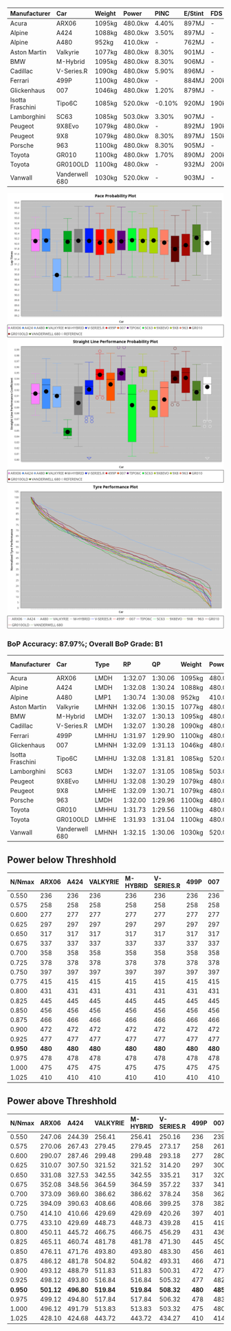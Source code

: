 | Manufacturer     | Car            | Weight | Power   | PINC    | E/Stint | FDS     |
|:-|:-|:-|:-|:-|:-|:-|
| Acura            | ARX06          | 1095kg | 480.0kw | 4.40%   | 897MJ   |    -    |
| Alpine           | A424           | 1088kg | 480.0kw | 3.50%   | 897MJ   |    -    |
| Alpine           | A480           | 952kg  | 410.0kw |    -    | 762MJ   |    -    |
| Aston Martin     | Valkyrie       | 1077kg | 480.0kw | 8.30%   | 901MJ   |    -    |
| BMW              | M-Hybrid       | 1095kg | 480.0kw | 8.30%   | 906MJ   |    -    |
| Cadillac         | V-Series.R     | 1090kg | 480.0kw | 5.90%   | 896MJ   |    -    |
| Ferrari          | 499P           | 1100kg | 480.0kw |    -    | 884MJ   | 200kph  |
| Glickenhaus      | 007            | 1046kg | 480.0kw | 1.20%   | 879MJ   |    -    |
| Isotta Fraschini | Tipo6C         | 1085kg | 520.0kw | -0.10%  | 920MJ   | 190kph  |
| Lamborghini      | SC63           | 1085kg | 503.0kw | 3.30%   | 907MJ   |    -    |
| Peugeot          | 9X8Evo         | 1079kg | 480.0kw |    -    | 892MJ   | 190kph  |
| Peugeot          | 9X8            | 1079kg | 480.0kw | 8.30%   | 897MJ   | 150kph  |
| Porsche          | 963            | 1100kg | 480.0kw | 8.30%   | 905MJ   |    -    |
| Toyota           | GR010          | 1100kg | 480.0kw | 1.70%   | 890MJ   | 200kph  |
| Toyota           | GR010OLD       | 1100kg | 480.0kw |    -    | 932MJ   | 200kph  |
| Vanwall          | Vanderwell 680 | 1030kg | 520.0kw |    -    | 903MJ   |    -    |

![PACECHART](./IMG/AUTO.png)
![STRAIGHTLINEPERFORMANCECHART](./IMG/AUTO_sp.png)
![TYREPERFORMANCECHART](./IMG/AUTO_tw.png)

### BoP Accuracy: 87.97%; Overall BoP Grade: B1
| Manufacturer     | Car            | Type  | RP      | QP      | Weight | Power¹  | Threshhold | PINC    | Power²   | E/Stint | AVG Vmax  | FDS     | RDLC | L/Stint | BOP-Grade | Model Accuracy | Model Points | Match%  | SimDiff |
|:-|:-|:-|:-|:-|:-|:-|:-|:-|:-|:-|:-|:-|:-|:-|:-|:-|:-|:-|:-|
| Acura            | ARX06          | LMDH  | 1:32.07 | 1:30.06 | 1095kg | 480.0kw | 250.0kph   | 4.40%   | 501.10kw |  897MJ  | 304.81kph |    -    | 0.98 | 40      | +A2       | 100.00%        | 996          | 91.97%  | #       |
| Alpine           | A424           | LMDH  | 1:32.08 | 1:30.24 | 1088kg | 480.0kw | 250.0kph   | 3.50%   | 496.80kw |  897MJ  | 305.40kph |    -    | 0.98 | 40      | +A2       | 99.58%         | 1429         | 93.64%  | #       |
| Alpine           | A480           | LMP1  | 1:30.74 | 1:30.08 |  952kg | 410.0kw | 250.0kph   |    -    | 410.00kw |  762MJ  | 303.11kph |    -    | 0.98 | 37      | -Ω1       | 94.94%         | 1689         | 31.18%  | +0.47   |
| Aston Martin     | Valkyrie       | LMHNH | 1:32.06 | 1:30.15 | 1077kg | 480.0kw | 250.0kph   | 8.30%   | 519.80kw |  901MJ  | 296.00kph |    -    | 1.01 | 40      | +C2       | 100.00%        | 247          | 74.02%  | #       |
| BMW              | M-Hybrid       | LMDH  | 1:32.07 | 1:30.13 | 1095kg | 480.0kw | 250.0kph   | 8.30%   | 519.80kw |  906MJ  | 303.71kph |    -    | 0.99 | 40      | ~A1       | 99.97%         | 2912         | 100.00% | #       |
| Cadillac         | V-Series.R     | LMDH  | 1:32.07 | 1:30.28 | 1090kg | 480.0kw | 250.0kph   | 5.90%   | 508.30kw |  896MJ  | 305.57kph |    -    | 0.99 | 40      | +B1       | 99.49%         | 5225         | 89.52%  | #       |
| Ferrari          | 499P           | LMHHU | 1:31.97 | 1:29.90 | 1100kg | 480.0kw | 250.0kph   |    -    | 480.00kw |  884MJ  | 306.89kph | 200kph  | 1.00 | 40      | ~A1       | 100.00%        | 5378         | 99.35%  | #       |
| Glickenhaus      | 007            | LMHNH | 1:32.09 | 1:31.13 | 1046kg | 480.0kw | 250.0kph   | 1.20%   | 485.80kw |  879MJ  | 308.62kph |    -    | 0.95 | 40      | +A2       | 93.90%         | 2170         | 90.61%  | #       |
| Isotta Fraschini | Tipo6C         | LMHHU | 1:32.08 | 1:31.81 | 1085kg | 520.0kw | 250.0kph   | -0.10%  | 519.50kw |  920MJ  | 310.35kph | 190kph  | 1.03 | 40      | +C1       | 100.00%        | 132          | 75.17%  | #       |
| Lamborghini      | SC63           | LMDH  | 1:32.07 | 1:31.05 | 1085kg | 503.0kw | 250.0kph   | 3.30%   | 519.60kw |  907MJ  | 304.07kph |    -    | 1.02 | 40      | ~A1       | 100.00%        | 784          | 99.02%  | #       |
| Peugeot          | 9X8Evo         | LMHHU | 1:32.08 | 1:30.29 | 1079kg | 480.0kw | 250.0kph   |    -    | 480.00kw |  892MJ  | 309.42kph | 190kph  | 0.98 | 40      | ~A1       | 100.00%        | 1459         | 95.09%  | #       |
| Peugeot          | 9X8            | LMHHE | 1:32.09 | 1:30.71 | 1079kg | 480.0kw | 250.0kph   | 8.30%   | 519.80kw |  897MJ  | 303.01kph | 150kph  | 1.00 | 40      | +A2       | 99.18%         | 4817         | 90.94%  | +2.00   |
| Porsche          | 963            | LMDH  | 1:32.00 | 1:29.96 | 1100kg | 480.0kw | 250.0kph   | 8.30%   | 519.80kw |  905MJ  | 304.46kph |    -    | 0.98 | 40      | ~A1       | 99.92%         | 14207        | 100.00% | #       |
| Toyota           | GR010          | LMHHU | 1:31.73 | 1:29.56 | 1100kg | 480.0kw | 250.0kph   | 1.70%   | 488.20kw |  890MJ  | 306.75kph | 200kph  | 1.00 | 40      | -B1       | 99.86%         | 4280         | 89.46%  | #       |
| Toyota           | GR010OLD       | LMHHE | 1:31.93 | 1:31.04 | 1100kg | 480.0kw | 250.0kph   |    -    | 480.00kw |  932MJ  | 307.12kph | 200kph  | 1.00 | 40      | +B1       | 99.46%         | 925          | 87.55%  | #       |
| Vanwall          | Vanderwell 680 | LMHNH | 1:32.15 | 1:30.06 | 1030kg | 520.0kw | 0.0kph     |    -    | 520.00kw |  903MJ  | 311.15kph |    -    | 1.02 | 40      | ~A1       | 95.82%         | 642          | 100.00% | +1.47   |

## Power below Threshhold
| N/Nmax    | ARX06   | A424    | VALKYRIE | M-HYBRID | V-SERIES.R | 499P    | 007     | TIPO6C  | SC63    | 9X8EVO  | 9X8     | 963     | GR010   | GR010OLD | VANDERWELL 680 | ​     | RPM      | A480       |
|:-|:-|:-|:-|:-|:-|:-|:-|:-|:-|:-|:-|:-|:-|:-|:-|:-|:-|:-|
|  0.550    |  236    |  236    |  236     |  236     |  236       |  236    |  236    |  256    |  248    |  236    |  236    |  236    |  236    |  236     |  256           |  ​    |   --     |   -        |
|  0.575    |  258    |  258    |  258     |  258     |  258       |  258    |  258    |  279    |  271    |  258    |  258    |  258    |  258    |  258     |  279           |  ​    |   --     |   -        |
|  0.600    |  277    |  277    |  277     |  277     |  277       |  277    |  277    |  300    |  291    |  277    |  277    |  277    |  277    |  277     |  300           |  ​    |   --     |   -        |
|  0.625    |  297    |  297    |  297     |  297     |  297       |  297    |  297    |  322    |  311    |  297    |  297    |  297    |  297    |  297     |  322           |  ​    |   --     |   -        |
|  0.650    |  317    |  317    |  317     |  317     |  317       |  317    |  317    |  343    |  332    |  317    |  317    |  317    |  317    |  317     |  343           |  ​    |   --     |   -        |
|  0.675    |  337    |  337    |  337     |  337     |  337       |  337    |  337    |  365    |  353    |  337    |  337    |  337    |  337    |  337     |  365           |  ​    |   --     |   -        |
|  0.700    |  358    |  358    |  358     |  358     |  358       |  358    |  358    |  387    |  374    |  358    |  358    |  358    |  358    |  358     |  387           |  ​    |   --     |   -        |
|  0.725    |  378    |  378    |  378     |  378     |  378       |  378    |  378    |  409    |  395    |  378    |  378    |  378    |  378    |  378     |  409           |  ​    |   --     |   -        |
|  0.750    |  397    |  397    |  397     |  397     |  397       |  397    |  397    |  430    |  416    |  397    |  397    |  397    |  397    |  397     |  430           |  ​    |   --     |   -        |
|  0.775    |  415    |  415    |  415     |  415     |  415       |  415    |  415    |  449    |  435    |  415    |  415    |  415    |  415    |  415     |  449           |  ​    |  5000    |  -3213569  |
|  0.800    |  431    |  431    |  431     |  431     |  431       |  431    |  431    |  467    |  452    |  431    |  431    |  431    |  431    |  431     |  467           |  ​    |  5500    |  -3499979  |
|  0.825    |  445    |  445    |  445     |  445     |  445       |  445    |  445    |  482    |  467    |  445    |  445    |  445    |  445    |  445     |  482           |  ​    |  5999    |  -3800400  |
|  0.850    |  456    |  456    |  456     |  456     |  456       |  456    |  456    |  494    |  478    |  456    |  456    |  456    |  456    |  456     |  494           |  ​    |  6499    |  -4114832  |
|  0.875    |  466    |  466    |  466     |  466     |  466       |  466    |  466    |  505    |  488    |  466    |  466    |  466    |  466    |  466     |  505           |  ​    |  7000    |  -4443276  |
|  0.900    |  472    |  472    |  472     |  472     |  472       |  472    |  472    |  512    |  495    |  472    |  472    |  472    |  472    |  472     |  512           |  ​    |  7500    |  -4785730  |
|  0.925    |  477    |  477    |  477     |  477     |  477       |  477    |  477    |  517    |  500    |  477    |  477    |  477    |  477    |  477     |  517           |  ​    |  8000    |  407       |
| **0.950** | **480** | **480** | **480**  | **480**  | **480**    | **480** | **480** | **520** | **503** | **480** | **480** | **480** | **480** | **480**  | **520**        | **​** | **8499** | **410**    |
|  0.975    |  478    |  478    |  478     |  478     |  478       |  478    |  478    |  518    |  501    |  478    |  478    |  478    |  478    |  478     |  518           |  ​    |  9000    |  205       |
|  1.000    |  475    |  475    |  475     |  475     |  475       |  475    |  475    |  514    |  498    |  475    |  475    |  475    |  475    |  475     |  514           |  ​    |   --     |   -        |
|  1.025    |  410    |  410    |  410     |  410     |  410       |  410    |  410    |  444    |  430    |  410    |  410    |  410    |  410    |  410     |  444           |  ​    |   --     |   -        |

## Power above Threshhold
| N/Nmax    | ARX06      | A424       | VALKYRIE   | M-HYBRID   | V-SERIES.R | 499P    | 007        | TIPO6C     | SC63       | 9X8EVO  | 9X8        | 963        | GR010      | GR010OLD | VANDERWELL 680 | ​     | RPM      | A480       |
|:-|:-|:-|:-|:-|:-|:-|:-|:-|:-|:-|:-|:-|:-|:-|:-|:-|:-|:-|
|  0.550    |  247.06    |  244.39    |  256.41    |  256.41    |  250.16    |  236    |  239.37    |  256.24    |  256.30    |  236    |  256.41    |  256.41    |  240.08    |  236     |  256           |  ​    |   --     |   -        |
|  0.575    |  270.06    |  267.43    |  279.45    |  279.45    |  273.17    |  258    |  261.41    |  279.26    |  279.32    |  258    |  279.45    |  279.45    |  262.09    |  258     |  279           |  ​    |   --     |   -        |
|  0.600    |  290.07    |  287.46    |  299.48    |  299.48    |  293.18    |  277    |  280.44    |  299.28    |  299.35    |  277    |  299.48    |  299.48    |  282.09    |  277     |  300           |  ​    |   --     |   -        |
|  0.625    |  310.07    |  307.50    |  321.52    |  321.52    |  314.20    |  297    |  300.47    |  321.30    |  321.37    |  297    |  321.52    |  321.52    |  302.10    |  297     |  322           |  ​    |   --     |   -        |
|  0.650    |  331.08    |  327.53    |  342.55    |  342.55    |  335.21    |  317    |  320.50    |  342.32    |  342.39    |  317    |  342.55    |  342.55    |  322.11    |  317     |  343           |  ​    |   --     |   -        |
|  0.675    |  352.08    |  348.56    |  364.59    |  364.59    |  357.22    |  337    |  341.53    |  364.34    |  364.42    |  337    |  364.59    |  364.59    |  343.11    |  337     |  365           |  ​    |   --     |   -        |
|  0.700    |  373.09    |  369.60    |  386.62    |  386.62    |  378.24    |  358    |  362.57    |  386.36    |  386.45    |  358    |  386.62    |  386.62    |  364.12    |  358     |  387           |  ​    |   --     |   -        |
|  0.725    |  394.09    |  390.63    |  408.66    |  408.66    |  399.25    |  378    |  382.60    |  408.38    |  408.47    |  378    |  408.66    |  408.66    |  384.13    |  378     |  409           |  ​    |   --     |   -        |
|  0.750    |  414.10    |  410.66    |  429.69    |  429.69    |  420.26    |  397    |  401.63    |  429.40    |  429.50    |  397    |  429.69    |  429.69    |  403.13    |  397     |  430           |  ​    |   --     |   -        |
|  0.775    |  433.10    |  429.69    |  448.73    |  448.73    |  439.28    |  415    |  419.66    |  448.41    |  448.52    |  415    |  448.73    |  448.73    |  422.14    |  415     |  449           |  ​    |  5000    |  -3213569  |
|  0.800    |  450.11    |  445.72    |  466.75    |  466.75    |  456.29    |  431    |  436.68    |  466.43    |  466.54    |  431    |  466.75    |  466.75    |  438.14    |  431     |  467           |  ​    |  5500    |  -3499979  |
|  0.825    |  465.11    |  460.74    |  481.78    |  481.78    |  471.30    |  445    |  450.71    |  481.44    |  481.56    |  445    |  481.78    |  481.78    |  453.15    |  445     |  482           |  ​    |  5999    |  -3800400  |
|  0.850    |  476.11    |  471.76    |  493.80    |  493.80    |  483.30    |  456    |  461.72    |  493.46    |  493.57    |  456    |  493.80    |  493.80    |  464.15    |  456     |  494           |  ​    |  6499    |  -4114832  |
|  0.875    |  486.12    |  481.78    |  504.82    |  504.82    |  493.31    |  466    |  471.74    |  504.47    |  504.58    |  466    |  504.82    |  504.82    |  474.16    |  466     |  505           |  ​    |  7000    |  -4443276  |
|  0.900    |  493.12    |  488.79    |  511.83    |  511.83    |  500.31    |  472    |  477.75    |  511.47    |  511.59    |  472    |  511.83    |  511.83    |  480.16    |  472     |  512           |  ​    |  7500    |  -4785730  |
|  0.925    |  498.12    |  493.80    |  516.84    |  516.84    |  505.32    |  477    |  482.76    |  516.48    |  516.60    |  477    |  516.84    |  516.84    |  485.16    |  477     |  517           |  ​    |  8000    |  407       |
| **0.950** | **501.12** | **496.80** | **519.84** | **519.84** | **508.32** | **480** | **485.76** | **519.48** | **519.60** | **480** | **519.84** | **519.84** | **488.16** | **480**  | **520**        | **​** | **8499** | **410**    |
|  0.975    |  499.12    |  494.80    |  517.84    |  517.84    |  506.32    |  478    |  483.76    |  517.48    |  517.60    |  478    |  517.84    |  517.84    |  486.16    |  478     |  518           |  ​    |  9000    |  205       |
|  1.000    |  496.12    |  491.79    |  513.83    |  513.83    |  503.32    |  475    |  480.75    |  513.47    |  513.59    |  475    |  513.83    |  513.83    |  483.16    |  475     |  514           |  ​    |   --     |   -        |
|  1.025    |  428.10    |  424.68    |  443.72    |  443.72    |  434.27    |  410    |  414.65    |  443.41    |  443.51    |  410    |  443.72    |  443.72    |  417.14    |  410     |  444           |  ​    |   --     |   -        |
